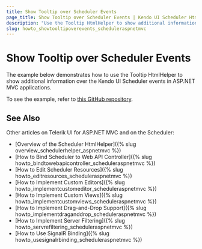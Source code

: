 ```yaml
---
title: Show Tooltip over Scheduler Events
page_title: Show Tooltip over Scheduler Events | Kendo UI Scheduler HtmlHelper
description: "Use the Tooltip HtmlHelper to show additional information over the Kendo UI Scheduler events in ASP.NET MVC applications."
slug: howto_showtooltipoverevents_scheduleraspnetmvc
---
```


# Show Tooltip over Scheduler Events

The example below demonstrates how to use the Tooltip HtmlHelper to show additional information over the Kendo UI Scheduler events in ASP.NET MVC applications.

To see the example, refer to [this GitHub repository](https://github.com/telerik/ui-for-aspnet-mvc-examples/tree/master/scheduler/scheduler-tooltip-demo).

## See Also

Other articles on Telerik UI for ASP.NET MVC and on the Scheduler:

* [Overview of the Scheduler HtmlHelper]({% slug overview_schedulerhelper_aspnetmvc %})
* [How to Bind Scheduler to Web API Controller]({% slug howto_bindtowebapicontroller_scheduleraspnetmvc %})
* [How to Edit Scheduler Resources]({% slug howto_editresources_scheduleraspnetmvc %})
* [How to Implement Custom Editors]({% slug howto_implementcustomeditor_scheduleraspnetmvc %})
* [How to Implement Custom Views]({% slug howto_implementcustomviews_scheduleraspnetmvc %})
* [How to Implement Drag-and-Drop Support]({% slug howto_implementdraganddrop_scheduleraspnetmvc %})
* [How to Implement Server Filtering]({% slug howto_servrefiltering_scheduleraspnetmvc %})
* [How to Use SignalR Binding]({% slug howto_usesignalrbinding_scheduleraspnetmvc %})
